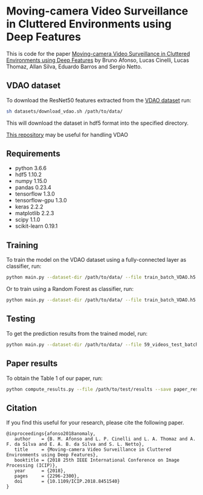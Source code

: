 # Moving-camera Video Surveillance in Cluttered Environments using Deep Features
This is code for the paper [Moving-camera Video Surveillance in Cluttered Environments using Deep Features](https://www.researchgate.net/publication/327995320_Moving-Camera_Video_Surveillance_in_Cluttered_Environments_Using_Deep_Features) by Bruno Afonso, Lucas Cinelli, Lucas Thomaz, Allan Silva, Eduardo Barros and Sergio Netto.

## VDAO dataset
To download the ResNet50 features extracted from the [VDAO dataset](http://www02.smt.ufrj.br/%7Etvdigital/database/objects/page_01.html) run:

``` bash
sh datasets/download_vdao.sh /path/to/data/
```

This will download the dataset in hdf5 format into the specified directory.

[This repository](https://github.com/rafaelpadilla/DeepLearning-VDAO/tree/master/VDAO_Access) may be useful for handling VDAO 

## Requirements

 * python 3.6.6
 * hdf5 1.10.2
 * numpy 1.15.0
 * pandas 0.23.4
 * tensorflow 1.3.0
 * tensorflow-gpu 1.3.0
 * keras 2.2.2
 * matplotlib 2.2.3
 * scipy 1.1.0
 * scikit-learn 0.19.1

## Training

To train the model on the VDAO dataset using a fully-connected layer as classifier, run:

``` bash
python main.py --dataset-dir /path/to/data/ --file train_batch_VDAO.h5 -b 32 --save models/mlp --cv-params 'method=leave_one_out' --arch mlp --arch-params 'nb_neurons=[50, 1600]' --optim adamax train --epochs 20 --lr 0.002 --wd 0.005 --val-roc
```

Or to train using a Random Forest as classifier, run:

``` bash
python main.py --dataset-dir /path/to/data/ --file train_batch_VDAO.h5 -b 32 --save models/rf --cv-params 'method=leave_one_out' -arch randomforest --arch-params 'nb_trees=100' --optim adamax train --epochs 20 --lr 0.002 --wd 0.005 --val-roc
```

## Testing

To get the prediction results from the trained model, run:

``` bash
python main.py --dataset-dir /path/to/data/ --file 59_videos_test_batch.h5 --load path/to/your/model  --arch mlp/randomforest --cv-params 'method=leave_one_out' --save test_results predict --optim-thres
```

## Paper results

To obtain the Table 1 of our paper, run:

``` bash
python compute_results.py --file /path/to/test/results --save paper_results --med-filter 5
```

## Citation

If you find this useful for your research, please cite the following paper.

```
@inproceedings{afonso2018anomaly,
   author    = {B. M. Afonso and L. P. Cinelli and L. A. Thomaz and A. F. da Silva and E. A. B. da Silva and S. L. Netto},
   title     = {Moving-camera Video Surveillance in Cluttered Environments using Deep Features},
   booktitle = {2018 25th IEEE International Conference on Image Processing (ICIP)},
   year      = {2018},
   pages     = {2296-2300},
   doi       = {10.1109/ICIP.2018.8451540}
}
```
